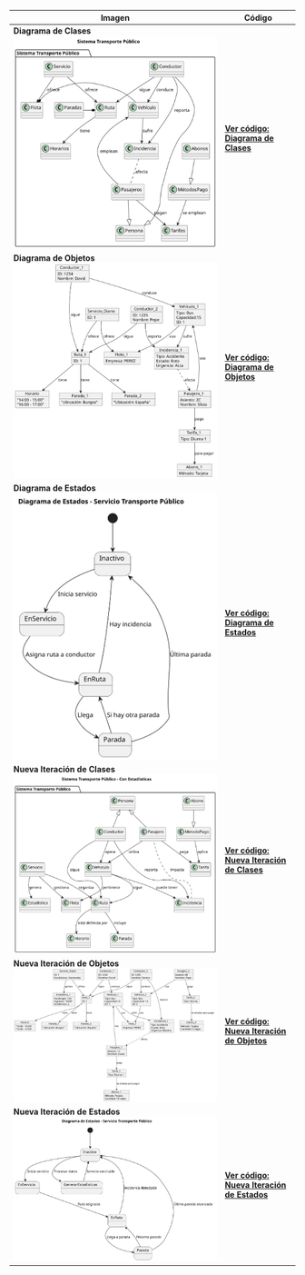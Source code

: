 | **Imagen**                                               | **Código**                                              |
|----------------------------------------------------------|--------------------------------------------------------|
| **Diagrama de Clases** ![Diagrama de Clases](images/DiagramaClasesExamen.svg) | [**Ver código: Diagrama de Clases**](modelosUML/DiagramaClasesExamen.puml)     |
| **Diagrama de Objetos** ![Diagrama de Objetos](images/DiagramaObjetosExamen.svg) | [**Ver código: Diagrama de Objetos**](modelosUML/DiagramaObjetosExamen.puml)   |
| **Diagrama de Estados** ![Diagrama de Estados](images/DiagramaEstadosExamen.svg) | [**Ver código: Diagrama de Estados**](modelosUML/DiagramaEstadosExamen.puml)   |
| **Nueva Iteración de Clases** ![Nueva Iteración de Clases](images/NuevaIteracionDiagramaClases.svg) | [**Ver código: Nueva Iteración de Clases**](modelosUML/NuevaIteracionDiagramaClases.puml) |
| **Nueva Iteración de Objetos** ![Nueva Iteración de Objetos](images/NuevaIteracionDiagramaObjetos.svg) | [**Ver código: Nueva Iteración de Objetos**](modelosUML/NuevaIteracionDiagramaObjetos.puml) |
| **Nueva Iteración de Estados** ![Nueva Iteración de Estados](images/NuevaIteracionDiagramaEstados.svg) | [**Ver código: Nueva Iteración de Estados**](modelosUML/NuevaIteracionDiagramaEstados.puml) |
